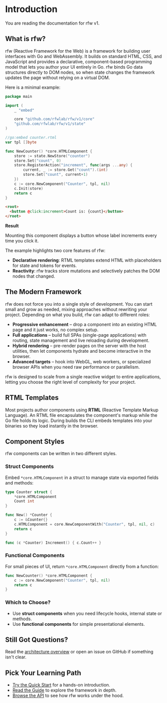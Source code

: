 # Introduction

You are reading the documentation for rfw v1.

## What is rfw?

rfw (Reactive Framework for the Web) is a framework for building user interfaces with Go and WebAssembly. It builds on standard HTML, CSS, and JavaScript and provides a declarative, component-based programming model that lets you author your UI entirely in Go. rfw binds Go data structures directly to DOM nodes, so when state changes the framework updates the page without relying on a virtual DOM.

Here is a minimal example:

```go
package main

import (
    _ "embed"

    core "github.com/rfwlab/rfw/v1/core"
    "github.com/rfwlab/rfw/v1/state"
)

//go:embed counter.rtml
var tpl []byte

func NewCounter() *core.HTMLComponent {
    store := state.NewStore("counter")
    store.Set("count", 0)
    store.RegisterAction("increment", func(args ...any) {
        current, _ := store.Get("count").(int)
        store.Set("count", current+1)
    })
    c := core.NewComponent("Counter", tpl, nil)
    c.Init(store)
    return c
}
```

```html
<root>
  <button @click:increment>Count is: {count}</button>
</root>
```

**Result**

Mounting this component displays a button whose label increments every time you click it.

The example highlights two core features of rfw:

- **Declarative rendering**: RTML templates extend HTML with placeholders for state and tokens for events.
- **Reactivity**: rfw tracks store mutations and selectively patches the DOM nodes that changed.

## The Modern Framework

rfw does not force you into a single style of development. You can start small and grow as needed, mixing approaches without rewriting your project. Depending on what you build, rfw can adapt to different roles:

- **Progressive enhancement** – drop a component into an existing HTML page and it just works, no complex setup.
- **Full applications** – build full SPAs (single-page applications) with routing, state management and live reloading during development.
- **Hybrid rendering** – pre-render pages on the server with the host utilities, then let components hydrate and become interactive in the browser.
- **Advanced targets** – hook into WebGL, web workers, or specialized browser APIs when you need raw performance or parallelism.

rfw is designed to scale from a single reactive widget to entire applications, letting you choose the right level of complexity for your project.

## RTML Templates

Most projects author components using **RTML** (Reactive Template Markup Language). An RTML file encapsulates the component's markup while the Go file holds its logic. During builds the CLI embeds templates into your binaries so they load instantly in the browser.

## Component Styles

rfw components can be written in two different styles.

### Struct Components

Embed `*core.HTMLComponent` in a struct to manage state via exported fields and methods:

```go
type Counter struct {
    *core.HTMLComponent
    Count int
}

func New() *Counter {
    c := &Counter{}
    c.HTMLComponent = core.NewComponentWith("Counter", tpl, nil, c)
    return c
}

func (c *Counter) Increment() { c.Count++ }
```

### Functional Components

For small pieces of UI, return `*core.HTMLComponent` directly from a function:

```go
func NewCounter() *core.HTMLComponent {
    c := core.NewComponent("Counter", tpl, nil)
    return c
}
```

### Which to Choose?

- Use **struct components** when you need lifecycle hooks, internal state or methods.
- Use **functional components** for simple presentational elements.

## Still Got Questions?

Read the [architecture overview](./architecture) or open an issue on GitHub if something isn't clear.

## Pick Your Learning Path

- [Try the Quick Start](./getting-started/quick-start) for a hands-on introduction.
- [Read the Guide](./guide/features) to explore the framework in depth.
- [Browse the API](../api/core) to see how rfw works under the hood.
